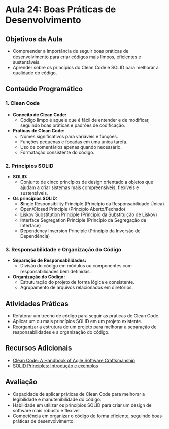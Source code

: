 # Aula 24: Boas Práticas de Desenvolvimento

## Objetivos da Aula

- Compreender a importância de seguir boas práticas de desenvolvimento para criar códigos mais limpos, eficientes e sustentáveis.
- Aprender sobre os princípios do Clean Code e SOLID para melhorar a qualidade do código.

## Conteúdo Programático

### 1. Clean Code

- **Conceito de Clean Code:**
  - Código limpo é aquele que é fácil de entender e de modificar, seguindo boas práticas e padrões de codificação.
- **Práticas de Clean Code:**
  - Nomes significativos para variáveis e funções.
  - Funções pequenas e focadas em uma única tarefa.
  - Uso de comentários apenas quando necessário.
  - Formatação consistente do código.

### 2. Princípios SOLID

- **SOLID:**
  - Conjunto de cinco princípios de design orientado a objetos que ajudam a criar sistemas mais compreensíveis, flexíveis e sustentáveis.
- **Os princípios SOLID:**
  - **S**ingle Responsibility Principle (Princípio da Responsabilidade Única)
  - **O**pen/Closed Principle (Princípio Aberto/Fechado)
  - **L**iskov Substitution Principle (Princípio da Substituição de Liskov)
  - **I**nterface Segregation Principle (Princípio da Segregação de Interface)
  - **D**ependency Inversion Principle (Princípio da Inversão de Dependência)

### 3. Responsabilidade e Organização do Código

- **Separação de Responsabilidades:**
  - Divisão do código em módulos ou componentes com responsabilidades bem definidas.
- **Organização do Código:**
  - Estruturação do projeto de forma lógica e consistente.
  - Agrupamento de arquivos relacionados em diretórios.

## Atividades Práticas

- Refatorar um trecho de código para seguir as práticas de Clean Code.
- Aplicar um ou mais princípios SOLID em um projeto existente.
- Reorganizar a estrutura de um projeto para melhorar a separação de responsabilidades e a organização do código.

## Recursos Adicionais

- [Clean Code: A Handbook of Agile Software Craftsmanship](https://www.oreilly.com/library/view/clean-code-a/9780136083238/)
- [SOLID Principles: Introdução e exemplos](https://www.baeldung.com/solid-principles)

## Avaliação

- Capacidade de aplicar práticas de Clean Code para melhorar a legibilidade e manutenibilidade do código.
- Habilidade em utilizar os princípios SOLID para criar um design de software mais robusto e flexível.
- Competência em organizar o código de forma eficiente, seguindo boas práticas de desenvolvimento.
